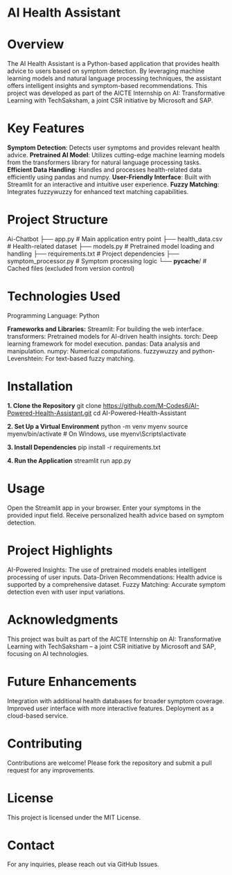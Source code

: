 # AI Health Assistant

# Overview
   The AI Health Assistant is a Python-based application that provides health advice to users based on symptom detection. By leveraging machine learning models and 
   natural language processing techniques, the assistant offers intelligent insights and symptom-based recommendations. This project was developed as part of the AICTE 
   Internship on AI: Transformative Learning with TechSaksham, a joint CSR initiative by Microsoft and SAP.

# Key Features

**Symptom Detection**: Detects user symptoms and provides relevant health advice.
**Pretrained AI Model**: Utilizes cutting-edge machine learning models from the transformers library for natural language processing tasks.
**Efficient Data Handling**: Handles and processes health-related data efficiently using pandas and numpy.
**User-Friendly Interface**: Built with Streamlit for an interactive and intuitive user experience.
**Fuzzy Matching**: Integrates fuzzywuzzy for enhanced text matching capabilities.

# Project Structure
Ai-Chatbot
├── app.py                 # Main application entry point
├── health_data.csv         # Health-related dataset
├── models.py               # Pretrained model loading and handling
├── requirements.txt        # Project dependencies
├── symptom_processor.py    # Symptom processing logic
└── __pycache__/            # Cached files (excluded from version control)

# Technologies Used
   Programming Language: Python
  
**Frameworks and Libraries:**
   Streamlit: For building the web interface.
   transformers: Pretrained models for AI-driven health insights.
   torch: Deep learning framework for model execution.
   pandas: Data analysis and manipulation.
   numpy: Numerical computations.
   fuzzywuzzy and python-Levenshtein: For text-based fuzzy matching.

# Installation

**1. Clone the Repository**
   git clone https://github.com/M-Codes6/AI-Powered-Health-Assistant.git
   cd AI-Powered-Health-Assistant

**2. Set Up a Virtual Environment**
   python -m venv myenv
   source myenv/bin/activate   # On Windows, use myenv\Scripts\activate

**3. Install Dependencies**
   pip install -r requirements.txt

**4. Run the Application**
   streamlit run app.py

# Usage
   Open the Streamlit app in your browser.
   Enter your symptoms in the provided input field.
   Receive personalized health advice based on symptom detection.

# Project Highlights
   AI-Powered Insights: The use of pretrained models enables intelligent processing of user inputs.
   Data-Driven Recommendations: Health advice is supported by a comprehensive dataset.
   Fuzzy Matching: Accurate symptom detection even with user input variations.

# Acknowledgments
   This project was built as part of the AICTE Internship on AI: Transformative Learning with TechSaksham – a joint CSR initiative by Microsoft and SAP, focusing on AI 
   technologies.

# Future Enhancements
   Integration with additional health databases for broader symptom coverage.
   Improved user interface with more interactive features.
   Deployment as a cloud-based service.

# Contributing
   Contributions are welcome! Please fork the repository and submit a pull request for any improvements.

# License
   This project is licensed under the MIT License.

# Contact
   For any inquiries, please reach out via GitHub Issues.

